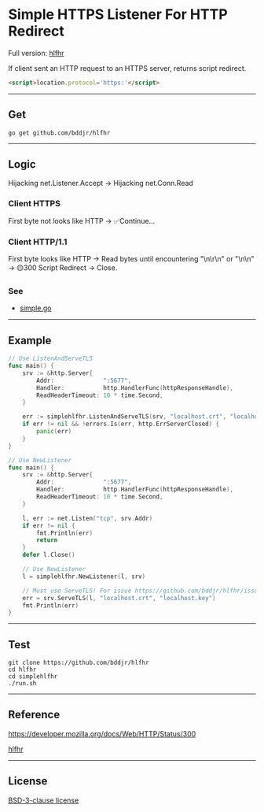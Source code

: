 # Simple HTTPS Listener For HTTP Redirect

Full version: [hlfhr](../)

If client sent an HTTP request to an HTTPS server, returns script redirect.
```html
<script>location.protocol='https:'</script>
```

---

## Get

```
go get github.com/bddjr/hlfhr
```

---

## Logic

Hijacking net.Listener.Accept -> Hijacking net.Conn.Read

### Client HTTPS

First byte not looks like HTTP -> ✅Continue...

### Client HTTP/1.1

First byte looks like HTTP -> Read bytes until encountering "\n\r\n" or "\n\n" -> 🟡300 Script Redirect -> Close.

### See

- [simple.go](simple.go)

---

## Example

```go
// Use ListenAndServeTLS
func main() {
	srv := &http.Server{
		Addr:              ":5677",
		Handler:           http.HandlerFunc(httpResponseHandle),
		ReadHeaderTimeout: 10 * time.Second,
	}

	err := simplehlfhr.ListenAndServeTLS(srv, "localhost.crt", "localhost.key")
	if err != nil && !errors.Is(err, http.ErrServerClosed) {
		panic(err)
	}
}
```

```go
// Use NewListener
func main() {
	srv := &http.Server{
		Addr:              ":5677",
		Handler:           http.HandlerFunc(httpResponseHandle),
		ReadHeaderTimeout: 10 * time.Second,
	}

	l, err := net.Listen("tcp", srv.Addr)
	if err != nil {
		fmt.Println(err)
		return
	}
	defer l.Close()

	// Use NewListener
	l = simplehlfhr.NewListener(l, srv)

	// Must use ServeTLS! For issue https://github.com/bddjr/hlfhr/issues/4
	err = srv.ServeTLS(l, "localhost.crt", "localhost.key")
	fmt.Println(err)
}
```

---

## Test

```
git clone https://github.com/bddjr/hlfhr
cd hlfhr
cd simplehlfhr
./run.sh
```

---

## Reference

https://developer.mozilla.org/docs/Web/HTTP/Status/300

[hlfhr](../)

---

## License

[BSD-3-clause license](../LICENSE.txt)
